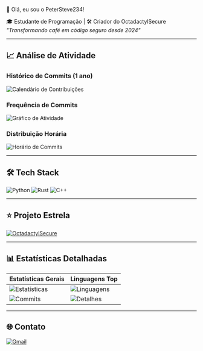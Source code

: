 👋 Olá, eu sou o PeterSteve234!

🎓 Estudante de Programação | 🛠️ Criador do OctadactylSecure  
*"Transformando café em código seguro desde 2024"*

---

## 📈 Análise de Atividade

### Histórico de Commits (1 ano)
![Calendário de Contribuições](https://ghchart.rshah.org/PeterSteve234)

### Frequência de Commits
![Gráfico de Atividade](https://github-readme-activity-graph.vercel.app/graph?username=PeterSteve234&theme=github-dark&area=true&hide_border=true)

### Distribuição Horária
![Horário de Commits](https://github-profile-stats-sigma-five.vercel.app/api/top-hours?username=PeterSteve234&theme=dark&layout=compact&role=USER)

---

## 🛠️ Tech Stack
![Python](https://img.shields.io/badge/Python-3776AB?style=for-the-badge&logo=python&logoColor=white)
![Rust](https://img.shields.io/badge/Rust-000000?style=for-the-badge&logo=rust&logoColor=white)
![C++](https://img.shields.io/badge/C++-00599C?style=for-the-badge&logo=c%2B%2B&logoColor=white)

---

## ⭐ Projeto Estrela
[![OctadactylSecure](https://github-readme-stats.vercel.app/api/pin/?username=PeterSteve234&repo=OctadactylSecure&theme=dark)](https://github.com/PeterSteve234/OctadactylSecure)

---

## 📊 Estatísticas Detalhadas
<div align="center">

| Estatísticas Gerais | Linguagens Top |
|---------------------|----------------|
| ![Estatísticas](https://github-profile-summary-cards.vercel.app/api/cards/stats?username=PeterSteve234&theme=github_dark) | ![Linguagens](https://github-profile-summary-cards.vercel.app/api/cards/repos-per-language?username=PeterSteve234&theme=github_dark) |
| ![Commits](https://github-profile-summary-cards.vercel.app/api/cards/productive-time?username=PeterSteve234&theme=github_dark&utcOffset=-3) | ![Detalhes](https://github-profile-summary-cards.vercel.app/api/cards/profile-details?username=PeterSteve234&theme=github_dark) |

</div>

---

## 🌐 Contato
[![Gmail](https://img.shields.io/badge/Gmail-D14836?style=for-the-badge&logo=gmail&logoColor=white)](mailto:seuemail@gmail.com)

